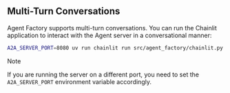 ## Multi-Turn Conversations

Agent Factory supports multi-turn conversations. You can run the Chainlit application to interact with the Agent server
in a conversational manner:

```bash
A2A_SERVER_PORT=8080 uv run chainlit run src/agent_factory/chainlit.py
```
> [!NOTE]
> If you are running the server on a different port, you need to set the `A2A_SERVER_PORT` environment variable accordingly.
